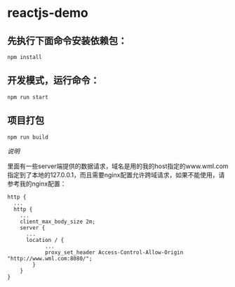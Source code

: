 # reactjs-demo

## 先执行下面命令安装依赖包：

```
npm install
```

## 开发模式，运行命令：

```
npm run start
```

## 项目打包

```
npm run build
```

*说明*

里面有一些server端提供的数据请求，域名是用的我的host指定的www.wml.com指定到了本地的127.0.0.1，而且需要nginx配置允许跨域请求，如果不能使用，请参考我的nginx配置：

```nginx
http {
  ...
  http {
    ...
    client_max_body_size 2m;
    server {
      ...
      location / {
            ...
            proxy_set_header Access-Control-Allow-Origin "http://www.wml.com:8080/";
        }
    }
}
```
